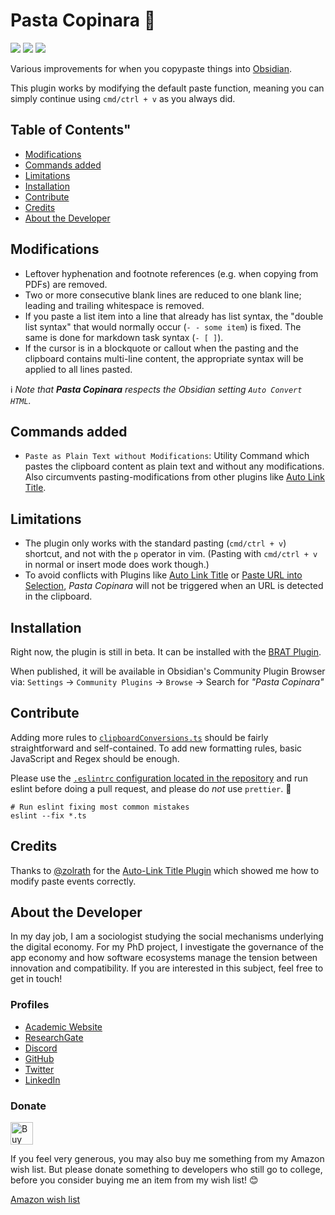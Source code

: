# Pasta Copinara 🍝

![](https://img.shields.io/github/downloads/chrisgrieser/obsidian-smarter-paste/total?label=Total%20Downloads&style=plastic) ![](https://img.shields.io/github/v/release/chrisgrieser/obsidian-smarter-paste?label=Latest%20Release&style=plastic) [![](https://img.shields.io/badge/changelog-click%20here-FFE800?style=plastic)](Changelog.md)

Various improvements for when you copypaste things into [Obsidian](https://obsidian.md/).

This plugin works by modifying the default paste function, meaning you can simply continue using `cmd/ctrl + v` as you always did.

## Table of Contents"
<!-- MarkdownTOC levels="2" -->

- [Modifications](#modifications)
- [Commands added](#commands-added)
- [Limitations](#limitations)
- [Installation](#installation)
- [Contribute](#contribute)
- [Credits](#credits)
- [About the Developer](#about-the-developer)

<!-- /MarkdownTOC -->

## Modifications
- Leftover hyphenation and footnote references (e.g. when copying from PDFs) are removed.
- Two or more consecutive blank lines are reduced to one blank line; leading and trailing whitespace is removed.
- If you paste a list item into a line that already has list syntax, the "double list syntax" that would normally occur (`- - some item`) is fixed. The same is done for markdown task syntax (`- [ ]`).
- If the cursor is in a blockquote or callout when the pasting and the clipboard contains multi-line content, the appropriate syntax will be applied to all lines pasted.

ℹ️ *Note that __Pasta Copinara__ respects the Obsidian setting `Auto Convert HTML`.*

## Commands added
- `Paste as Plain Text without Modifications`: Utility Command which pastes the clipboard content as plain text and without any modifications. Also circumvents pasting-modifications from other plugins like [Auto Link Title](https://obsidian.md/plugins?id=obsidian-auto-link-title).

## Limitations
- The plugin only works with the standard pasting (`cmd/ctrl + v`) shortcut, and not with the `p` operator in vim. (Pasting with `cmd/ctrl + v` in normal or insert mode does work though.)
- To avoid conflicts with Plugins like [Auto Link Title](https://obsidian.md/plugins?id=obsidian-auto-link-title) or [Paste URL into Selection](https://obsidian.md/plugins?id=url-into-selection), *Pasta Copinara* will not be triggered when an URL is detected in the clipboard. 

## Installation
Right now, the plugin is still in beta. It can be installed with the [BRAT Plugin](https://github.com/TfTHacker/obsidian42-brat).

When published, it will be available in Obsidian's Community Plugin Browser via: `Settings` → `Community Plugins` → `Browse` → Search for *"Pasta Copinara"*

## Contribute
Adding more rules to [`clipboardConversions.ts`](clipboardConversions.ts) should be fairly straightforward and self-contained. To add new formatting rules, basic JavaScript and Regex should be enough.

Please use the [`.eslintrc` configuration located in the repository](.eslintrc) and run eslint before doing a pull request, and please do *not* use `prettier`. 🙂

```shell
# Run eslint fixing most common mistakes
eslint --fix *.ts
```

## Credits
Thanks to [@zolrath](https://github.com/zolrath) for the [Auto-Link Title Plugin](https://github.com/zolrath/obsidian-auto-link-title) which showed me how to modify paste events correctly.

## About the Developer
In my day job, I am a sociologist studying the social mechanisms underlying the digital economy. For my PhD project, I investigate the governance of the app economy and how software ecosystems manage the tension between innovation and compatibility. If you are interested in this subject, feel free to get in touch!

<!-- markdown-link-check-disable -->
### Profiles
- [Academic Website](https://chris-grieser.de/)
- [ResearchGate](https://www.researchgate.net/profile/Christopher-Grieser)
- [Discord](https://discordapp.com/users/462774483044794368/)
- [GitHub](https://github.com/chrisgrieser/)
- [Twitter](https://twitter.com/pseudo_meta)
- [LinkedIn](https://www.linkedin.com/in/christopher-grieser-ba693b17a/)

### Donate
<a href='https://ko-fi.com/Y8Y86SQ91' target='_blank'><img height='36' style='border:0px;height:36px;' src='https://cdn.ko-fi.com/cdn/kofi1.png?v=3' border='0' alt='Buy Me a Coffee at ko-fi.com' /></a>

If you feel very generous, you may also buy me something from my Amazon wish list. But please donate something to developers who still go to college, before you consider buying me an item from my wish list! 😊

[Amazon wish list](https://www.amazon.de/hz/wishlist/ls/2C7RIOJPN3K5F?ref_=wl_share)
